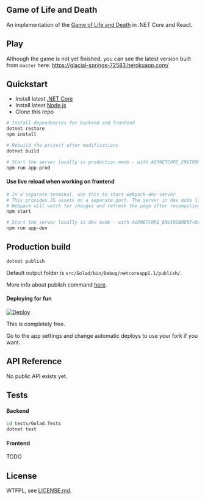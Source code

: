 ## Game of Life and Death

An implementation of the [Game of Life and Death](https://www.youtube.com/watch?v=JkGZ2Hl1l8c) in .NET Core and React.

## Play

Although the game is not yet finished, you can see the latest version built from `master` here: https://glacial-springs-72583.herokuapp.com/

## Quickstart

- Install latest [.NET Core](https://www.microsoft.com/net/core#windowscmd)
- Install latest [Node.js](https://nodejs.org/en/)
- Clone this repo

```Bash
# Install dependencies for backend and frontend
dotnet restore
npm install

# Rebuild the project after modifications
dotnet build

# Start the server locally in production mode - with ASPNETCORE_ENVIRONMENT=Production
npm run app-prod
```

#### Use live reload when working on frontend

```Bash
# In a separate terminal, use this to start webpack-dev-server
# This provides JS assets on a separate port. The server in dev mode links `<script>`s to it
# Webpack will watch for changes and refresh the page after recompiling
npm start

# Start the server locally in dev mode - with ASPNETCORE_ENVIRONMENT=Development
npm run app-dev
```

## Production build

```Bash
dotnet publish
```

Default output folder is `src/Golad/bin/Debug/netcoreapp1.1/publish/`.

More info about publish command [here](https://docs.microsoft.com/en-us/dotnet/articles/core/tools/dotnet-publish).

#### Deploying for fun

[![Deploy](https://www.herokucdn.com/deploy/button.svg)](https://heroku.com/deploy?template=https://github.com/deltaidea/golad)

This is completely free.

Go to the app settings and change automatic deploys to use your fork if you want.

## API Reference

No public API exists yet.

## Tests

#### Backend

```Bash
cd tests/Golad.Tests
dotnet test
```

#### Frontend

TODO

## License

WTFPL, see [LICENSE.md](./LICENSE.md).
